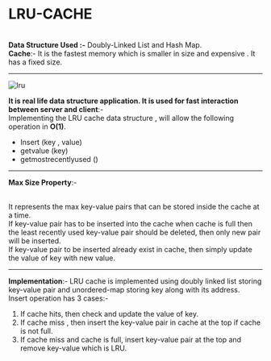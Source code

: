 # LRU-CACHE
<br>**Data Structure Used :-** Doubly-Linked List and Hash Map.<br>
**Cache**:- It is the fastest memory which is smaller in size and expensive . It has a fixed size.<hr>

![lru](https://user-images.githubusercontent.com/68476475/184906506-c3a11290-7488-4d02-8ebb-6cf64221ed7b.svg)


**It is real life data structure application. It is used for fast interaction between server and client**:-<br> Implementing the LRU cache data structure , will allow the following operation in **O(1)**.<br>
<ul>
<li>Insert (key , value) </li>
<li>getvalue (key) </li>
<li>getmostrecentlyused () </li>
</ul><hr>

**Max Size Property**:-

<br> It represents the max key-value pairs that can be stored inside the cache at a time. <br> If key-value pair has to be inserted into the cache when cache is full then the least recently used key-value pair should be deleted, then only new pair will be inserted.<br> If key-value pair to be inserted already exist in cache, then simply update the value of key with new value.<hr> 
 
**Implementation**:- LRU cache is implemented using doubly linked list storing key-value pair and unordered-map storing key along with its address.<br> 
Insert operation has 3 cases:-<br>
<ol>
 <li>If cache hits, then check and update the value of key.</li>
 <li>If cache miss , then insert the key-value pair in cache at the top if cache is not full.</li>
 <li>If cache miss and cache is full, insert key-value pair at the top and remove key-value which is LRU.</li>
 </ol>


